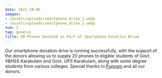 ```yaml
---
date: 2021-10-06
images:
- /assets/uploads/smartphone_drive_1.webp
- /assets/uploads/smartphone_drive_2.webp
num: 2
tag: general
title: 20 Phones Donated as Part of Smartphone Donation Drive
---
```


Our smartphone donation drive is running successfully, with the support of the donors allowing us to
supply 20 phones to eligible students of Govt. V&HSS Karakulam and Govt. UPS Karakulam, 
along with some degree students from various colleges. Special thanks to [Punyam](http://punyahome.org) and all our donors.